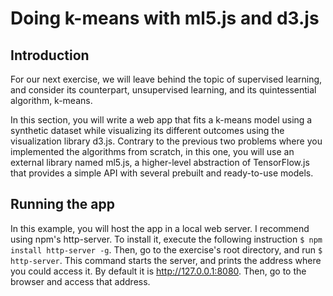 # Doing k-means with ml5.js and d3.js

## Introduction
For our next exercise, we will leave behind the topic of supervised learning, and consider its counterpart, unsupervised learning, 
and its quintessential algorithm, k-means.

In this section, you will write a web app that fits a k-means model using a synthetic dataset while visualizing its different outcomes using the visualization library d3.js. Contrary to the previous two problems where
you implemented the algorithms from scratch, in this one, you will use an external library named ml5.js, a higher-level abstraction of TensorFlow.js that provides a simple API with several prebuilt and ready-to-use models.

## Running the app
In this example, you will host the app in a local web server.
I recommend using npm's http-server. To install it, execute the following instruction `$ npm install http-server -g`.
Then, go to the exercise's root directory, and run `$ http-server`. This command starts the server, and prints the address where you
could access it. By default it is http://127.0.0.1:8080. Then, go to the browser and access that address.


